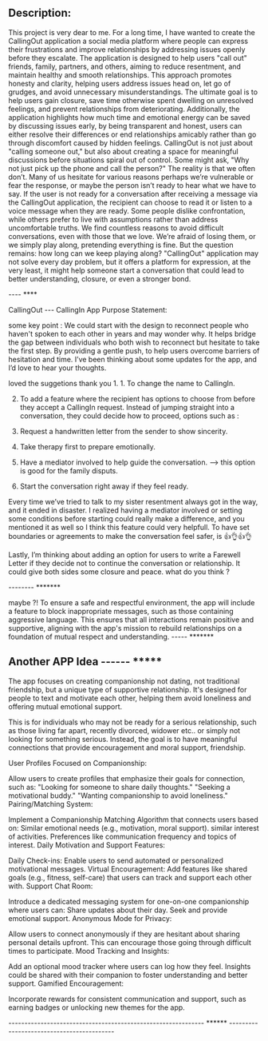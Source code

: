 

## Description:
This project is very dear to me. For a long time, I have wanted to create the CallingOut application a social media platform where people can express their frustrations and improve relationships by addressing issues openly before they escalate. The application is designed to help users "call out" friends, family, partners, and others, aiming to reduce resentment, and maintain healthy and smooth relationships. This approach promotes honesty and clarity, helping users address issues head on, let go of grudges, and avoid unnecessary misunderstandings. The ultimate goal is to help users gain closure, save time otherwise spent dwelling on unresolved feelings, and prevent relationships from deteriorating. Additionally, the application highlights how much time and emotional energy can be saved by discussing issues early, by being transparent and honest, users can either resolve their differences or end relationships amicably rather than go through discomfort caused by hidden feelings. CallingOut is not just about "calling someone out," but also about creating a space for meaningful discussions before situations spiral out of control. Some might ask, "Why not just pick up the phone and call the person?" The reality is that we often don’t. Many of us hesitate for various reasons perhaps we’re vulnerable or fear the response, or maybe the person isn’t ready to hear what we have to say. If the user is not ready for a conversation after receiving a message via the CallingOut application, the recipient can choose to read it or listen to a voice message when they are ready. Some people dislike confrontation, while others prefer to live with assumptions rather than address uncomfortable truths. We find countless reasons to avoid difficult conversations, even with those that we love. We’re afraid of losing them, or we simply play along, pretending everything is fine. But the question remains: how long can we keep playing along? "CallingOut" application may not solve every day problem, but it offers a platform for expression, at the very least, it might help someone start a conversation that could lead to better understanding, closure, or even a stronger bond.

---- ****

CallingOut --- CallingIn App Purpose Statement:

some key point : We could start with the design to reconnect people who haven't spoken to each other in years and may wonder why. It helps bridge the gap between individuals who both wish to reconnect but hesitate to take the first step. By providing a gentle push, to help users overcome barriers of hesitation and time. I’ve been thinking about some updates for the app, and I’d love to hear your thoughts.

loved the suggetions thank you                                                                                                                                         1. 1. To change the name to CallingIn.

2. To add a feature where the recipient has options to choose from before they accept a CallingIn request. Instead of jumping straight into a conversation, they could decide how to proceed,  options such as : 

1. Request a handwritten letter from the sender to show sincerity.
2. Take therapy first to prepare emotionally.
3. Have a mediator involved to help guide the conversation. --> this option is good for the family disputs. 
4. Start the conversation right away if they feel ready.

Every time we’ve tried to talk to my sister resentment always got in the way, and it ended in disaster. I realized having a mediator involved or setting some conditions before starting could really make a difference, and you mentioned it as well so I think this feature could very helpfull.  To have set boundaries or agreements to make the conversation feel safer, is 👍👌👍👌

Lastly, I’m thinking about adding an option for users to write a Farewell Letter if they decide not to continue the conversation or relationship. It could give both sides some closure and peace. what do you think ? 

-------- *******

maybe ?!
To ensure a safe and respectful environment, the app will include a feature to block inappropriate messages, such as those containing aggressive language. This ensures that all interactions remain positive and supportive, aligning with the app's mission to rebuild relationships on a foundation of mutual respect and understanding.
                                                                                                                                                                                                                                                                                                                                                         ----- *******


## Another APP Idea ------ ***** 
The app focuses on creating companionship not dating, not traditional friendship, but a unique type of supportive relationship. It's designed for people to text and motivate each other, helping them avoid loneliness and offering mutual emotional support.

This is for individuals who may not be ready for a serious relationship, such as those living far apart, recently divorced, widower etc.. or simply not looking for something serious. Instead, the goal is to have meaningful connections that provide encouragement and moral support, friendship. 



User Profiles Focused on Companionship: 

Allow users to create profiles that emphasize their goals for connection, such as:
"Looking for someone to share daily thoughts."
"Seeking a motivational buddy."
"Wanting companionship to avoid loneliness."
                                                                                                                                                                Pairing/Matching System:

Implement a Companionship Matching Algorithm that connects users based on:
Similar emotional needs (e.g., motivation, moral support). similar interest of activities. 
Preferences like communication frequency and topics of interest.
                                                                                                                                                                        Daily Motivation and Support Features:

Daily Check-ins: Enable users to send automated or personalized motivational messages.
Virtual Encouragement: Add features like shared goals (e.g., fitness, self-care) that users can track and support each other with.
Support Chat Room:

Introduce a dedicated messaging system for one-on-one companionship where users can:
Share updates about their day.
Seek and provide emotional support.
Anonymous Mode for Privacy:

Allow users to connect anonymously if they are hesitant about sharing personal details upfront. This can encourage those going through difficult times to participate.
Mood Tracking and Insights:

Add an optional mood tracker where users can log how they feel. Insights could be shared with their companion to foster understanding and better support.
Gamified Encouragement:

Incorporate rewards for consistent communication and support, such as earning badges or unlocking new themes for the app.



------------------------------------------------------------- ****** ------------------------------------------
